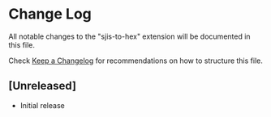 # Change Log

All notable changes to the "sjis-to-hex" extension will be documented in this file.

Check [Keep a Changelog](http://keepachangelog.com/) for recommendations on how to structure this file.

## [Unreleased]

- Initial release
